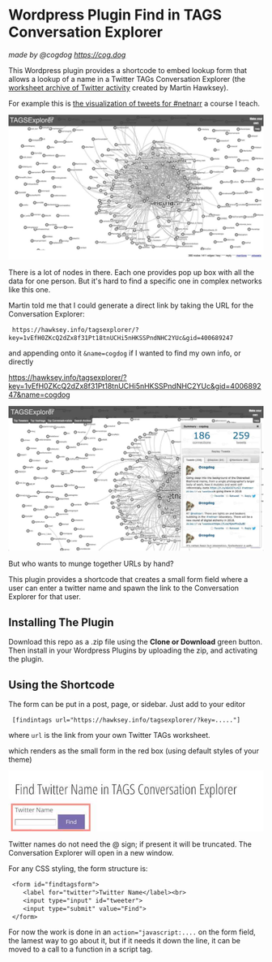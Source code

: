 # Wordpress Plugin Find in TAGS Conversation Explorer

*made by @cogdog https://cog.dog*

This Wordpress plugin provides a shortcode to embed lookup form that allows a lookup of a  name in a Twitter TAGs Conversation Explorer (the [worksheet archive of Twitter activity](https://tags.hawksey.info) created by Martin Hawksey).

For example this is [the visualization of tweets for #netnarr](https://hawksey.info/tagsexplorer/?key=1vEfH0ZKcQ2dZx8f31Pt18tnUCHi5nHKSSPndNHC2YUc&gid=400689247) a course I teach.

![](images/netnarr-tags.jpg "#NetNarr Conversation Explorer")

There is a lot of nodes in there. Each one provides pop up box with all the data for one person. But it's hard to find a specific one in complex networks like this one.

Martin told me that I could generate a direct link by taking the URL for the Conversation Explorer:

     https://hawksey.info/tagsexplorer/?key=1vEfH0ZKcQ2dZx8f31Pt18tnUCHi5nHKSSPndNHC2YUc&gid=400689247
     
and appending onto it `&name=cogdog` if I wanted to find my own info, or directly

https://hawksey.info/tagsexplorer/?key=1vEfH0ZKcQ2dZx8f31Pt18tnUCHi5nHKSSPndNHC2YUc&gid=400689247&name=cogdog

![](images/netnarr-tags-cogdog.jpg "#NetNarr Conversation Explorer with data for @cogdog")

But who wants to munge together URLs by hand? 

This plugin provides a shortcode that creates a small form field where a user can enter a twitter name and spawn the link to the Conversation Explorer for that user.

## Installing The Plugin 

Download this repo as a .zip file using the **Clone or Download** green button. Then install in your Wordpress Plugins by uploading the zip, and activating the plugin.

## Using the Shortcode

The form can be put in a post, page, or sidebar. Just add to your editor

     [findintags url="https://hawksey.info/tagsexplorer/?key=....."]
     
where `url` is the link from your own Twitter TAGs worksheet.

which renders as the small form in the red box (using default styles of your theme)

![](images/in-page.jpg "embedded lookup form")

Twitter names do not need the @ sign; if present it will be truncated. The Conversation Explorer will open in a new window.

For any CSS styling, the form structure is:

     <form id="findtagsform">
        <label for="twitter">Twitter Name</label><br>
        <input type="input" id="tweeter"> 
        <input type="submit" value="Find">
	 </form>

For now the work is done in an `action="javascript:....` on the form field, the lamest way to go about it, but if it needs it down the line, it can be moved to a call to a function in a script tag.


